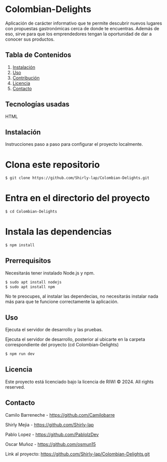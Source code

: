 # Colombian-Delights 

Aplicación de carácter informativo que te permite descubrir nuevos lugares con propuestas gastronómicas cerca de donde te encuentras. Además de eso, sirve para que los emprendedores tengan la oportunidad de dar a conocer sus productos.

## Tabla de Contenidos

1. [Instalación](#instalación)
2. [Uso](#uso)
3. [Contribución](#contribución)
4. [Licencia](#licencia)
5. [Contacto](#contacto)

## Tecnologías usadas
HTML 

## Instalación

Instrucciones paso a paso para configurar el proyecto localmente.

# Clona este repositorio
```bash
$ git clone https://github.com/Shirly-lap/Colombian-Delights.git
```

# Entra en el directorio del proyecto
``` bash
$ cd Colombian-Delights
```

# Instala las dependencias
``` bash
$ npm install
```

## Prerrequisitos

Necesitarás tener instalado Node.js y npm.

```bash
$ sudo apt install nodejs
$ sudo apt install npm
```

No te preocupes, al instalar las dependecias, no necesitarás instalar nada más para que te funcione correctamente la aplicación.

## Uso
Ejecuta el servidor de desarrollo y las pruebas.

Ejecuta el servidor de desarrollo, posterior al ubicarte en la carpeta correspondiente del proyecto (cd Colombian-Delights)

```bash
$ npm run dev
```

## Licencia
Este proyecto está licenciado bajo la licencia de RIWI © 2024. All rights reserved.

## Contacto

Camilo Barreneche - https://github.com/Camilobarre

Shirly Mejia - https://github.com/Shirly-lap

Pablo Lopez - https://github.com/PablolzDev

Oscar Muñoz - https://github.com/osmun15

Link al proyecto: https://github.com/Shirly-lap/Colombian-Delights.git